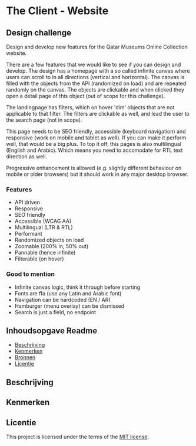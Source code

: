 # The Client - Website

## Design challenge
Design and develop new features for the Qatar Museums Online Collection website.

There are a few features that we would like to see if you can design and develop. The design has a homepage with a so
called infinite canvas where users can scroll to in all directions (vertical and horizontal). The canvas is filled with
the objects from the API (randomized on load) and are repeated randomly on the canvas. The objects are clickable and when clicked they open 
a detail page of this object (out of scope for this challenge). 

The landingpage has filters, which on hover 'dim' objects that are not applicable to that filter. The filters are 
clickable as well, and lead the user to the search page (not in scope).

This page needs to be SEO friendly, accessible (keyboard navigation) and responsive (work on mobile and tablet as well).
If you can make it perform well, that would be a big plus.
To top it off, this pages is also multilingual (English and Arabic). Which means you need to accomodate for RTL text 
direction as well.

Progressive enhancement is allowed (e.g. slightly different behaviour on mobile or older browsers) but it should 
work in any major desktop browser.


### Features

- API driven
- Responsive
- SEO friendly
- Accessible (WCAG AA)
- Multilingual (LTR & RTL)
- Performant
- Randomized objects on load
- Zoomable (200% in, 50% out)
- Pannable (hence infinite)
- Filterable (on hover)

### Good to mention

- Infinite canvas logic, think it through before starting
- Fonts are ffa (use any Latin and Arabic font)
- Navigation can be hardcoded (EN / AR)
- Hamburger (menu overlay) can be dismissed
- Search is just a field, no endpoint

## Inhoudsopgave Readme

  * [Beschrijving](#beschrijving)
  * [Kenmerken](#kenmerken)
  * [Bronnen](#bronnen)
  * [Licentie](#licentie)

## Beschrijving
<!-- In de Beschrijving staat hoe je project er uit ziet, hoe het werkt en wat je er mee kan. -->
<!-- Voeg een mooie poster visual toe 📸 -->
<!-- Voeg een link toe naar Github Pages 🌐-->

## Kenmerken
<!-- Bij Kenmerken staat welke technieken zijn gebruikt en hoe. Wat is de HTML structuur? Wat zijn de belangrijkste dingen in CSS? Wat is er met Javascript gedaan en hoe? Misschien heb je een framwork of library gebruikt? -->



## Licentie

This project is licensed under the terms of the [MIT license](./LICENSE).
